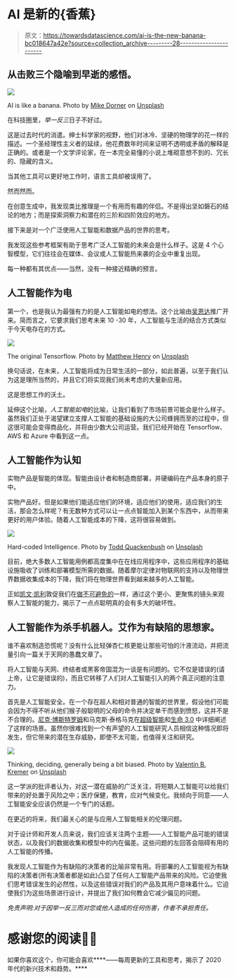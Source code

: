# AI 是新的{香蕉}

> 原文：<https://towardsdatascience.com/ai-is-the-new-banana-bc018647a42e?source=collection_archive---------28----------------------->

## 从击败三个隐喻到早逝的感悟。

![](img/2b64842872468ef3274b05d1c8bcda59.png)

AI is like a banana. Photo by [Mike Dorner](https://unsplash.com/@dorner?utm_source=medium&utm_medium=referral) on [Unsplash](https://unsplash.com?utm_source=medium&utm_medium=referral)

在科技圈里，*举一反三*日子不好过。

这是过去时代的消遣。绅士科学家的视野，他们对冰冷、坚硬的物理学的花一样的描述。一个圣经理性主义者的延续，他花费数年时间来证明不透明或矛盾的解释是正确的。或者是一个文学评论家，在一本完全易懂的小说上堆砌意想不到的、冗长的、隐藏的含义。

当其他工具可以更好地工作时，语言工具却被误用了。

然而然而。

在创意生成中，我发现类比推理是一个有用而有趣的伴侣。不是得出坚如磐石的结论的地方；而是探索洞察力和潜在的三阶和四阶效应的地方。

接下来是对一个广泛使用人工智能和数据产品的世界的思考。

我发现这些参考框架有助于思考广泛人工智能的未来会是什么样子。这是 4 个心智模型，它们往往会在媒体、会议或人工智能热来袭的企业中重复出现。

每一种都有其优点——当然，没有一种接近精确的预言。

## 人工智能作为电

第一个，也是我认为最强有力的是人工智能如电的想法。这个比喻由[吴恩达](https://medium.com/u/592ce2a67248?source=post_page-----bc018647a42e--------------------------------)推广开来。简而言之，它要求我们思考未来 10 -30 年，人工智能与生活的结合方式类似于今天电存在的方式。

![](img/74fe9f329921c3633c98fec0bd9033f9.png)

The original Tensorflow. Photo by [Matthew Henry](https://unsplash.com/@matthewhenry?utm_source=medium&utm_medium=referral) on [Unsplash](https://unsplash.com?utm_source=medium&utm_medium=referral)

换句话说，在未来，人工智能将成为日常生活的一部分，如此普遍，以至于我们认为这是理所当然的，并且它们将实现我们尚未考虑的大量新应用。

这是思想工作的沃土。

延伸这个比喻，*人工智能如电*的比喻，让我们看到了市场前景可能会是什么样子。虽然我们正处于渴望建立支撑人工智能的基础设施的大公司蜂拥而至的过程中，但这很可能会变得商品化，并将由少数大公司运营。我们已经开始在 Tensorflow、AWS 和 Azure 中看到这一点。

## 人工智能作为认知

实物产品是智能的体现。智能由设计者和制造商部署，并硬编码在产品本身的原子中。

实物产品好。但是如果他们能适应他们的环境，适应他们的使用，适应我们的生活，那会怎么样呢？有无数种方式可以让一点点智能加入到某个东西中，从而带来更好的用户体验。随着人工智能成本的下降，这将很容易做到。

![](img/fb939e163848fc39400187166d6557b1.png)

Hard-coded Intelligence. Photo by [Todd Quackenbush](https://unsplash.com/@toddquackenbush?utm_source=medium&utm_medium=referral) on [Unsplash](https://unsplash.com?utm_source=medium&utm_medium=referral)

目前，绝大多数人工智能用例都高度集中在在线应用程序中，这些应用程序的基础设施吸收了训练和部署模型所需的数据。随着摩尔定律对物联网的支持以及物理世界数据收集成本的下降，我们将在物理世界看到越来越多的人工智能。

正如[凯文·凯利](https://medium.com/u/964bb8418b79?source=post_page-----bc018647a42e--------------------------------)敦促我们在[做不可避免的](https://kk.org/books/the-inevitable/)一样，通过这个更小、更聚焦的镜头来观察人工智能的能力，揭示了一点点聪明真的会有多大的破坏性。

## 人工智能作为杀手机器人。艾作为有缺陷的思想家。

谁不喜欢制造恐慌呢？没有什么比轻弹杏仁核更能让那些可怕的汁液流动，并把流量引向一篇关于天网的愚蠢文章了。

将人工智能与天网、终结者或黑客帝国混为一谈是有问题的。它不仅是错误的(请上帝，让它是错误的)，而且它转移了人们对人工智能引入的两个真正问题的注意力。

首先是人工智能安全。在一个存在超人和相对普通的智能的世界里，假设他们可能会因为不得不听从他们猴子般聪明的父母的命令并决定单干而感到愤怒，这并不是不合理的。[尼克·博斯特罗姆](https://medium.com/u/72c729ae832e?source=post_page-----bc018647a42e--------------------------------)和马克斯·泰格马克在[超级智能](https://www.amazon.com/dp/B00LOOCGB2/ref=dp-kindle-redirect?_encoding=UTF8&btkr=1)和[生命 3.0](https://www.penguin.co.uk/books/288/288272/life-3-0/9780141981802.html) 中详细阐述了这样的场景。虽然你很难找到一个有声望的人工智能研究人员相信这种情况即将发生，但它带来的潜在生存威胁，即使不太可能，也值得关注和研究。

![](img/9ea43ad68d145084b21f0cae2049d36d.png)

Thinking, deciding, generally being a bit biased. Photo by [Valentin B. Kremer](https://unsplash.com/@vbk_media?utm_source=medium&utm_medium=referral) on [Unsplash](https://unsplash.com?utm_source=medium&utm_medium=referral)

这一学派的批评者认为，对这一潜在威胁的广泛关注，将短期人工智能可以给我们带来的好处置于风险之中；医疗保健，教育，应对气候变化。我倾向于同意——人工智能安全应该仍然是一个专门的话题。

在更近的将来，我们最关心的是与应用人工智能相关的伦理问题。

对于设计师和开发人员来说，我们应该关注两个主题——人工智能产品可能的错误状态，以及我们的数据收集和模型中的内在偏差。这些问题的左回答会阻碍有用的人工智能的传播。

我发现人工智能作为有缺陷的决策者的比喻非常有用。将部署的人工智能视为有缺陷的决策者(所有决策者都是如此)凸显了任何人工智能产品带来的风险。它迫使我们思考错误发生的必然性，以及这些错误对我们的产品及其用户意味着什么。它迫使我们为这些场景进行设计，并提出了我们如何教会它减少偏见的问题。

*免责声明:对于因举一反三而对您或他人造成的任何伤害，作者不承担责任。*

# 感谢您的阅读🙏🏻

如果你喜欢这个，你可能会喜欢**[](https://deploymentage.substack.com/)**——每周更新的工具和思考，揭示了 2020 年代的新兴技术和趋势。****